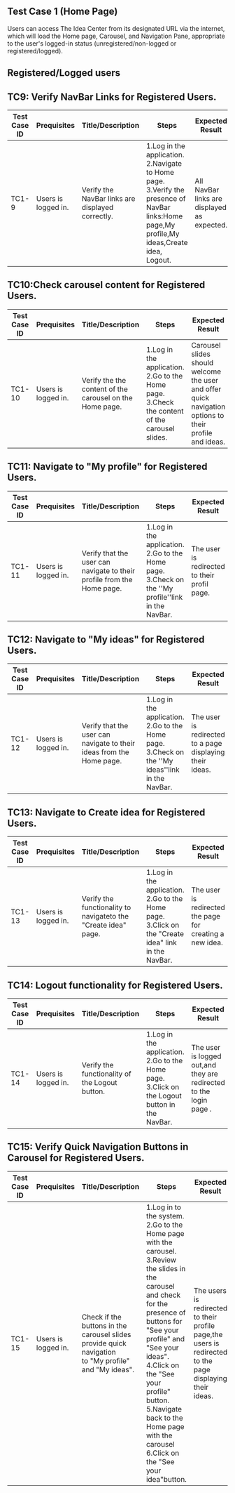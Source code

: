 ## Test Case 1 (Home Page)
Users can access The Idea Center from its designated URL via the internet, which will load the Home page,
Carousel, and Navigation Pane, appropriate to the user's logged-in status  (unregistered/non-logged or
registered/logged).

## Registered/Logged users

## TC9: Verify NavBar Links for Registered Users.

| **Test Case ID** | **Prequisites** | **Title/Description** | **Steps** | **Expected Result** | **Pass/Fail** |
|------------------|-----------------|------------------------|-----------|----------------------|---------------|
| TC1-9            |Users is logged in.| Verify the NavBar links are displayed correctly. | 1.Log in the application.<br>2.Navigate to Home page.<br>3.Verify the presence of NavBar links:Home page,My profile,My ideas,Create idea, Logout. |All NavBar links are displayed as expected. | Pass           |

## TC10:Check carousel content  for Registered Users.

| **Test Case ID** | **Prequisites** | **Title/Description** | **Steps** | **Expected Result** | **Pass/Fail** |
|------------------|-----------------|------------------------|-----------|----------------------|---------------|
| TC1-10            |Users is logged in.| Verify the the content of the carousel on the Home page. | 1.Log in the application.<br>2.Go to the Home page.<br>3.Check the content of the carousel slides. |Carousel slides should welcome the user and offer quick navigation options to their profile and ideas. | Pass           |

## TC11: Navigate to  "My profile"  for Registered Users.

| **Test Case ID** | **Prequisites** | **Title/Description** | **Steps** | **Expected Result** | **Pass/Fail** |
|------------------|-----------------|------------------------|-----------|----------------------|---------------|
| TC1-11           |Users is logged in.| Verify that the user can navigate to their profile from the Home page. | 1.Log in the application.<br>2.Go to the Home page.<br>3.Check on the ''My profile''link in the NavBar. |The user is redirected to their profil page. | Pass           |


## TC12: Navigate to  "My ideas"  for Registered Users.

| **Test Case ID** | **Prequisites** | **Title/Description** | **Steps** | **Expected Result** | **Pass/Fail** |
|------------------|-----------------|------------------------|-----------|----------------------|---------------|
| TC1-12          |Users is logged in.| Verify that the user can navigate to their ideas from the Home page. | 1.Log in the application.<br>2.Go to the Home page.<br>3.Check on the ''My ideas''link in the NavBar. |The user is redirected to a page displaying their ideas. | Pass           |

## TC13: Navigate to  Create idea  for Registered Users.

| **Test Case ID** | **Prequisites** | **Title/Description** | **Steps** | **Expected Result** | **Pass/Fail** |
|------------------|-----------------|------------------------|-----------|----------------------|---------------|
| TC1-13           |Users is logged in.| Verify the functionality to navigateto the "Create idea" page. | 1.Log in the application.<br>2.Go to the Home page.<br>3.Click on the "Create idea" link in the NavBar. |The user is redirected the page for creating a new idea. | Pass           |

## TC14: Logout functionality  for Registered Users.
| **Test Case ID** | **Prequisites** | **Title/Description** | **Steps** | **Expected Result** | **Pass/Fail** |
|------------------|-----------------|------------------------|-----------|----------------------|---------------|
| TC1-14          |Users is logged in.| Verify the functionality of the Logout button. | 1.Log in the application.<br>2.Go to the Home page.<br>3.Click on the Logout button in the NavBar. |The user is logged out,and they are redirected to the login page . | Pass           |

## TC15: Verify Quick Navigation Buttons in Carousel  for Registered Users.
| **Test Case ID** | **Prequisites** | **Title/Description** | **Steps** | **Expected Result** | **Pass/Fail** |
|------------------|-----------------|------------------------|-----------|----------------------|---------------|
| TC1-15          |Users is logged in.|Check if the buttons in the carousel slides provide quick navigation <br>to "My profile" and "My ideas". | 1.Log in to the system.<br>2.Go to the Home page with the carousel.<br>3.Review the slides in the carousel and check for the presence of buttons for "See your profile" and "See your ideas".<br>4.Click on the "See your profile" button.<br>5.Navigate back to the Home page with the carousel<br>6.Click on the "See your idea"button. |The users is redirected to their profile page,the users is redirected to the page displaying their ideas. | Pass           |

